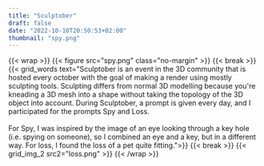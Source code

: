 ```yaml
---
title: "Sculptober"
draft: false
date: "2022-10-10T20:50:53+02:00"
thumbnail: "spy.png"
---
```

{{< wrap >}}
{{< figure src="spy.png" class="no-margin" >}}
{{< break >}}
{{< grid_words text="Sculptober is an event in the 3D community that is hosted every october with the goal of making a render using mostly sculpting tools. Sculpting differs from normal 3D modelling because you're kneading a 3D mesh into a shape without taking the topology of the 3D object into account. During Sculptober, a prompt is given every day, and I participated for the prompts Spy and Loss.<br><br>For Spy, I was inspired by the image of an eye looking through a key hole (i.e. spying on someone), so I combined an eye and a key, but in a different way. For loss, I found the loss of a pet quite fitting.">}}
{{< break >}}
{{< grid_img_2 src2="loss.png" >}}
{{< /wrap >}}